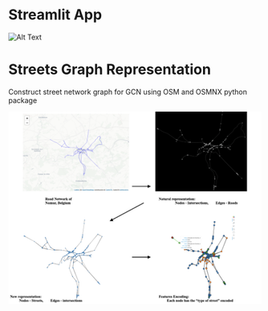 # Streamlit App
![Alt Text](./graph_streets.gif)


# Streets Graph Representation

Construct street network graph for GCN using OSM and OSMNX python package

![plot](./summary.png)



